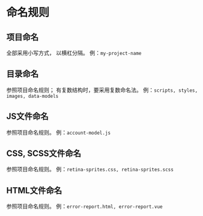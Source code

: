 # 命名规则

## 项目命名

全部采用小写方式， 以横杠分隔。
例：`my-project-name`

## 目录命名

参照项目命名规则；
有复数结构时，要采用复数命名法。
例：`scripts, styles, images, data-models`

## JS文件命名

参照项目命名规则。
例：`account-model.js`

## CSS, SCSS文件命名

参照项目命名规则。
例：`retina-sprites.css, retina-sprites.scss`

## HTML文件命名

参照项目命名规则。
例：`error-report.html, error-report.vue`